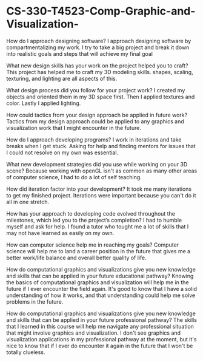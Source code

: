 # CS-330-T4523-Comp-Graphic-and-Visualization-

How do I approach designing software?
I approach designing software by compartmentalizing my work. I try to take a big project and break it down into realistic goals and steps that will achieve my final goal 

What new design skills has your work on the project helped you to craft?
This project has helped me to craft my 3D modeling skills. shapes, scaling, texturing, and lighting are all aspects of this. 

What design process did you follow for your project work?
I created my objects and oriented them in my 3D space first. Then I applied textures and color. Lastly I applied lighting. 

How could tactics from your design approach be applied in future work?
Tactics from my design approach could be applied to any graphics and visualization work that I might encounter in the future. 

How do I approach developing programs?
I work in iterations and take breaks when I get stuck. Asking for help and finding mentors for issues that I could not resolve on my own was essential. 

What new development strategies did you use while working on your 3D scene?
Because working with openGL isn't as common as many other areas of computer science, I had to do a lot of self teaching. 

How did iteration factor into your development?
It took me many iterations to get my finished project. Iterations were important because you can't do it all in one stretch. 

How has your approach to developing code evolved throughout the milestones, which led you to the project’s completion?
I had to humble myself and ask for help. I found a tutor who tought me a lot of skills that I may not have learned as easily on my own. 

How can computer science help me in reaching my goals?
Computer science will help me to land a career position in the future that gives me a better work/life balance and overall better quality of life. 

How do computational graphics and visualizations give you new knowledge and skills that can be applied in your future educational pathway?
Knowing the basics of computational graphics and visualization will help me in the future if I ever encounter the field again. It's good to know that I have a solid understanding of how it works, and that understanding could help me solve problems in the future. 

How do computational graphics and visualizations give you new knowledge and skills that can be applied in your future professional pathway?
The skills that I learned in this course will help me navigate any professional situation that might involve graphics and visualization. I don't see graphics and visualization applications in my professional pathway at the moment, but it's nice to know that if I ever do encounter it again in the future that I won't be totally clueless.
